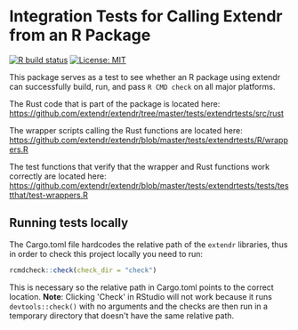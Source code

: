 # Integration Tests for Calling Extendr from an R Package

[![R build status](https://github.com/extendr/extendr/workflows/Tests/badge.svg)](https://github.com/extendr/extendr/actions)
[![License: MIT](https://img.shields.io/badge/License-MIT-yellow.svg)](https://opensource.org/licenses/MIT)

This package serves as a test to see whether an R package using extendr can successfully build, run, and pass `R CMD check` on all major platforms.

The Rust code that is part of the package is located here: https://github.com/extendr/extendr/tree/master/tests/extendrtests/src/rust

The wrapper scripts calling the Rust functions are located here:
https://github.com/extendr/extendr/blob/master/tests/extendrtests/R/wrappers.R

The test functions that verify that the wrapper and Rust functions work correctly are located here: https://github.com/extendr/extendr/blob/master/tests/extendrtests/tests/testthat/test-wrappers.R

## Running tests locally

The Cargo.toml file hardcodes the relative path of the `extendr` libraries, thus
in order to check this project locally you need to run:

```r
rcmdcheck::check(check_dir = "check")
```

This is necessary so the relative path in Cargo.toml points to the correct
location. **Note**: Clicking 'Check' in RStudio will not work because it runs
`devtools::check()` with no arguments and the checks are then run in a temporary
directory that doesn't have the same relative path.
